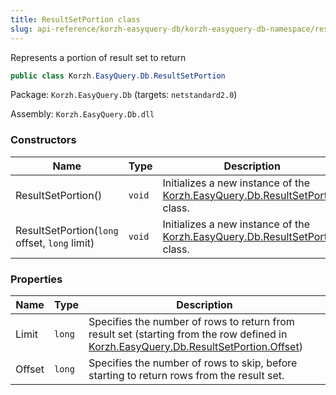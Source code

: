 ```yaml
---
title: ResultSetPortion class
slug: api-reference/korzh-easyquery-db/korzh-easyquery-db-namespace/resultsetportion-class
---
```

Represents a portion of result set to return
```csharp
public class Korzh.EasyQuery.Db.ResultSetPortion

```
Package: `Korzh.EasyQuery.Db` (targets: `netstandard2.0`)

Assembly: `Korzh.EasyQuery.Db.dll`

### Constructors

| Name | Type | Description | 
| --- | --- | --- | 
| ResultSetPortion() | `void` | Initializes a new instance of the [Korzh.EasyQuery.Db.ResultSetPortion](api-reference/korzh-easyquery-db/korzh-easyquery-db-namespace/resultsetportion-class) class. | 
| ResultSetPortion(`long` offset, `long` limit) | `void` | Initializes a new instance of the [Korzh.EasyQuery.Db.ResultSetPortion](api-reference/korzh-easyquery-db/korzh-easyquery-db-namespace/resultsetportion-class) class. | 


### Properties

| Name | Type | Description | 
| --- | --- | --- | 
| Limit | `long` | Specifies the number of rows to return from result set (starting from the row defined in [Korzh.EasyQuery.Db.ResultSetPortion.Offset](api-reference/korzh-easyquery-db/korzh-easyquery-db-namespace/resultsetportion-class)) | 
| Offset | `long` | Specifies the number of rows to skip, before starting to return rows from the result set. |